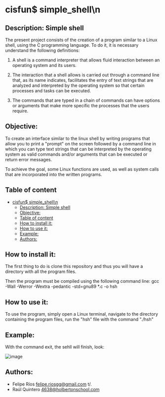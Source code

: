 # cisfun$ simple_shell\n 

## Description: Simple shell

The present project consists of the creation of a program similar to a Linux shell, using the C programming language. To do it, it is necessary understand the following definitions:

1. A shell is a command interpreter that allows fluid interaction between an operating system and its users.

2. The interaction that a shell allows is carried out through a command line that, as its name indicates, facilitates the entry of text strings that are analyzed and interpreted by the operating system so that certain processes and tasks can be executed.

3. The commands that are typed in a chain of commands can have options or arguments that make more specific the processes that the users require.

## Objective: 

To create an interface similar to the linux shell by writing programs that allow you to print a "prompt" on the screen followed by a command line in which you can type text strings that can be interpreted by the operating system as valid commands and/or arguments that can be executed or return error messages.

To achieve the goal, some Linux functions are used, as well as system calls that are incorporated into the written programs.

## Table of content

- [cisfun$ simple_shell\n](#cisfun-simple_shell\n)
    - [Description: Simple shell](#description-simple-shell)
    - [Objective:](#objective)
    - [Table of content](#table-of-content)
    - [How to install it:](#how-to-install-it)
    - [How to use it:](#how-to-use-it)
    - [Example:](#example)
    - [Authors:](#authors)

## How to install it:
The first thing to do is clone this repository and thus you will have a directory with all the program files.

Then the program must be compiled using the following command line: gcc -Wall -Werror -Wextra -pedantic -std=gnu89 *.c -o hsh

## How to use it: 

To use the program, simply open a Linux terminal, navigate to the directory containing the program files, run the "hsh" file with the command "./hsh"

## Example:

With the command exit, the sehll will finish, look:

![image](https://user-images.githubusercontent.com/98775024/164604943-0c02d02b-4c21-4b89-9a97-2b159c484560.png)


## Authors:
  - Felipe Ríos <felipe.riosgg@gmail.com> t/.
  - Raúl Quintero <4638@holbertonschool.com>
